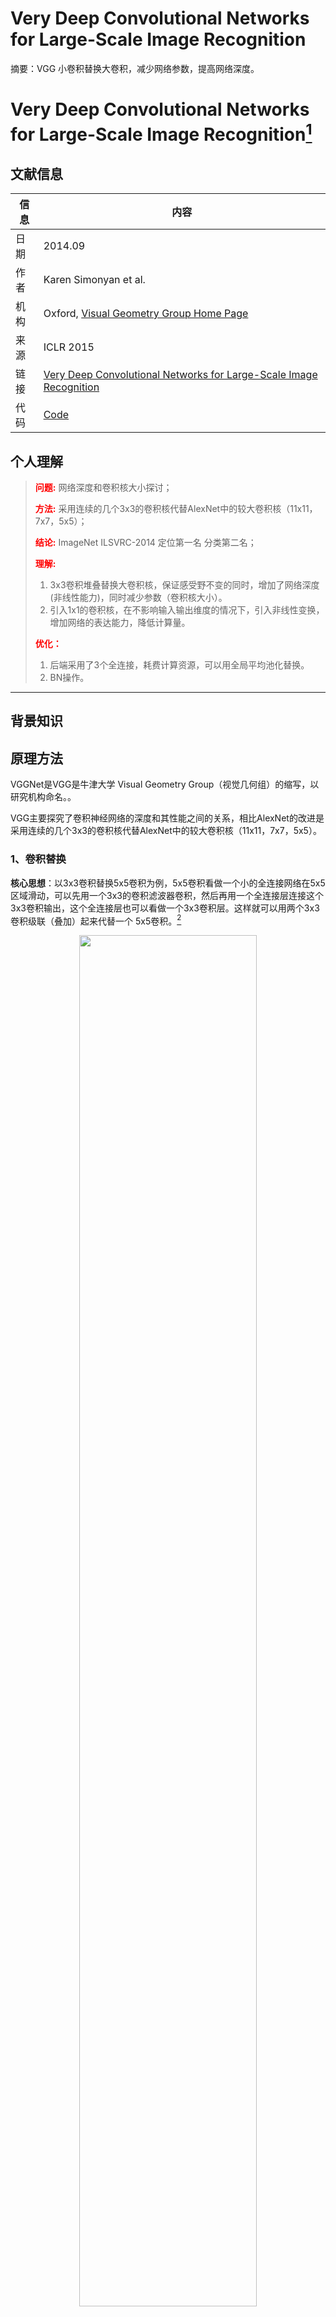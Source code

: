 # Very Deep Convolutional Networks for Large-Scale Image Recognition

摘要：VGG 小卷积替换大卷积，减少网络参数，提高网络深度。
<!--more-->

# Very Deep Convolutional Networks for Large-Scale Image Recognition[^01]

## 文献信息

| 信息 | 内容                                                         |
| ---- | ------------------------------------------------------------ |
| 日期 | 2014.09                                                      |
| 作者 | Karen Simonyan et al.                                        |
| 机构 | Oxford, [Visual Geometry Group Home Page](http://www.robots.ox.ac.uk/~vgg/research/very_deep/) |
| 来源 | ICLR 2015                                                    |
| 链接 | [Very Deep Convolutional Networks for Large-Scale Image Recognition](https://arxiv.org/abs/1409.1556) |
| 代码 | [Code]()                                                     |

## 个人理解
><strong style="color:red;">问题:</strong> 网络深度和卷积核大小探讨；
>
><strong style="color:red;">方法:</strong> 采用连续的几个3x3的卷积核代替AlexNet中的较大卷积核（11x11，7x7，5x5）；
>
><strong style="color:red;">结论:</strong> ImageNet ILSVRC-2014 定位第一名 分类第二名；
>
><strong style="color:red;">理解:</strong> 
>
>1. 3x3卷积堆叠替换大卷积核，保证感受野不变的同时，增加了网络深度(非线性能力)，同时减少参数（卷积核大小）。
>2. 引入1x1的卷积核，在不影响输入输出维度的情况下，引入非线性变换，增加网络的表达能力，降低计算量。
>
><strong style="color:red;">优化：</strong> 
>
>1. 后端采用了3个全连接，耗费计算资源，可以用全局平均池化替换。
>2. BN操作。
---

## 背景知识

## 原理方法

VGGNet是VGG是牛津大学 Visual Geometry Group（视觉几何组）的缩写，以研究机构命名。。

VGG主要探究了卷积神经网络的深度和其性能之间的关系，相比AlexNet的改进是采用连续的几个3x3的卷积核代替AlexNet中的较大卷积核（11x11，7x7，5x5）。

### 1、卷积替换

**核心思想**：以3x3卷积替换5x5卷积为例，5x5卷积看做一个小的全连接网络在5x5区域滑动，可以先用一个3x3的卷积滤波器卷积，然后再用一个全连接层连接这个3x3卷积输出，这个全连接层也可以看做一个3x3卷积层。这样就可以用两个3x3卷积级联（叠加）起来代替一个 5x5卷积。[^01]

<div align=center>
    <img src=https://cloud-resources-data.oss-cn-chengdu.aliyuncs.com/blog/image-20220425133720457.png width=75% />
</div>


### 2、VGG网络结构

网络参数：**VGG-16的16指的是conv+fc的总层数是16，是不包括max pool的层数**。

![image-20220426103251065](C:/Users/ly/AppData/Roaming/Typora/typora-user-images/image-20220426103251065.png)

### 3、预训练

为了解决初始化（权重初始化）等问题，VGG采用的是一种预训练方式，先训练浅层的的简单网络 VGG11，再复用 VGG11 的权重来初始化 VGG13，如此反复训练并初始化VGG19，能够使训练时收敛的速度更快。

## 训练测试

1. 训练设置：批量大小设为 256，动量为 0.9。训练通过权重衰减（L2 惩罚乘子设定为 5×10^−4）进行正则化，前两个全连接层采取 dropout 正则化（dropout 比率设定为 0.5）。学习率初始设定为 10−2，然后当验证集准确率停止改善时，学习率以 10 倍的比率进行减小。学习率总共降低 3 次，学习在 37 万次迭代后停止（74 个 epochs）。
2. 数据增强：裁剪图像、随机水平翻转和随机RGB颜色偏移。
3. 训练时，先训练级别简单（层数较浅）的VGGNet的A级网络，然后使用A网络的权重来初始化后面的复杂模型，加快训练的收敛速度。
4. 采用Multi-Scale的方法来训练和预测。可以增加训练的数据量，防止模型过拟合，提升预测准确率。

## 参考文献
[^01]:[Amusi-一文读懂VGG网络-知乎](https://zhuanlan.zhihu.com/p/41423739)


